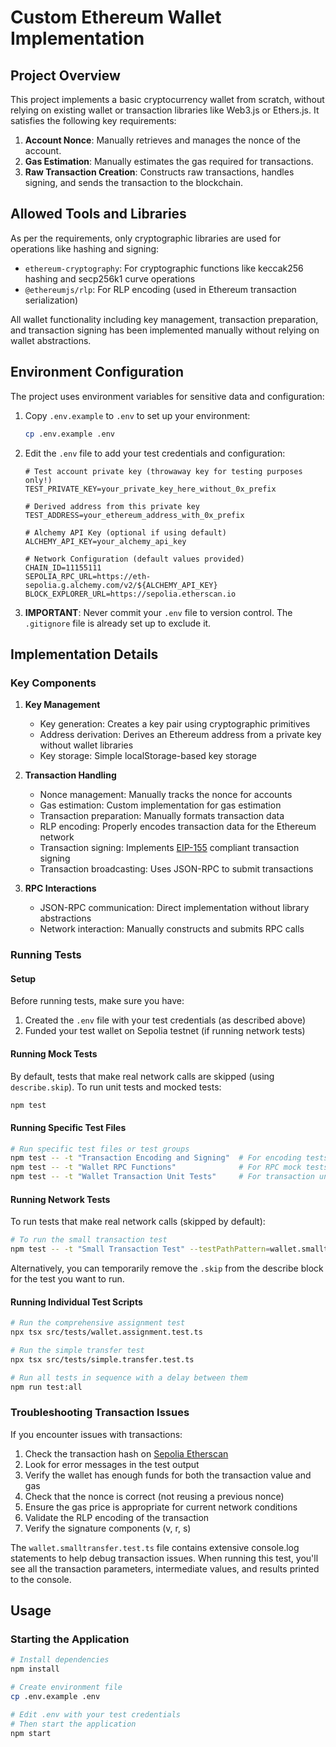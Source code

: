 # Custom Ethereum Wallet Implementation

## Project Overview

This project implements a basic cryptocurrency wallet from scratch, without relying on existing wallet or transaction libraries like Web3.js or Ethers.js. It satisfies the following key requirements:

1. **Account Nonce**: Manually retrieves and manages the nonce of the account.
2. **Gas Estimation**: Manually estimates the gas required for transactions.
3. **Raw Transaction Creation**: Constructs raw transactions, handles signing, and sends the transaction to the blockchain.

## Allowed Tools and Libraries

As per the requirements, only cryptographic libraries are used for operations like hashing and signing:
- `ethereum-cryptography`: For cryptographic functions like keccak256 hashing and secp256k1 curve operations
- `@ethereumjs/rlp`: For RLP encoding (used in Ethereum transaction serialization)

All wallet functionality including key management, transaction preparation, and transaction signing has been implemented manually without relying on wallet abstractions.

## Environment Configuration

The project uses environment variables for sensitive data and configuration:

1. Copy `.env.example` to `.env` to set up your environment:
   ```bash
   cp .env.example .env
   ```

2. Edit the `.env` file to add your test credentials and configuration:
   ```
   # Test account private key (throwaway key for testing purposes only!)
   TEST_PRIVATE_KEY=your_private_key_here_without_0x_prefix
   
   # Derived address from this private key
   TEST_ADDRESS=your_ethereum_address_with_0x_prefix
   
   # Alchemy API Key (optional if using default)
   ALCHEMY_API_KEY=your_alchemy_api_key
   
   # Network Configuration (default values provided)
   CHAIN_ID=11155111
   SEPOLIA_RPC_URL=https://eth-sepolia.g.alchemy.com/v2/${ALCHEMY_API_KEY}
   BLOCK_EXPLORER_URL=https://sepolia.etherscan.io
   ```

3. **IMPORTANT**: Never commit your `.env` file to version control. The `.gitignore` file is already set up to exclude it.

## Implementation Details

### Key Components

1. **Key Management**
   - Key generation: Creates a key pair using cryptographic primitives
   - Address derivation: Derives an Ethereum address from a private key without wallet libraries
   - Key storage: Simple localStorage-based key storage

2. **Transaction Handling**
   - Nonce management: Manually tracks the nonce for accounts
   - Gas estimation: Custom implementation for gas estimation
   - Transaction preparation: Manually formats transaction data
   - RLP encoding: Properly encodes transaction data for the Ethereum network
   - Transaction signing: Implements [EIP-155](https://github.com/ethereum/EIPs/blob/master/EIPS/eip-155.md) compliant transaction signing
   - Transaction broadcasting: Uses JSON-RPC to submit transactions

3. **RPC Interactions**
   - JSON-RPC communication: Direct implementation without library abstractions
   - Network interaction: Manually constructs and submits RPC calls

### Running Tests

#### Setup

Before running tests, make sure you have:
1. Created the `.env` file with your test credentials (as described above)
2. Funded your test wallet on Sepolia testnet (if running network tests)

#### Running Mock Tests

By default, tests that make real network calls are skipped (using `describe.skip`). To run unit tests and mocked tests:

```bash
npm test
```

#### Running Specific Test Files

```bash
# Run specific test files or test groups
npm test -- -t "Transaction Encoding and Signing"  # For encoding tests
npm test -- -t "Wallet RPC Functions"              # For RPC mock tests
npm test -- -t "Wallet Transaction Unit Tests"     # For transaction unit tests
```

#### Running Network Tests

To run tests that make real network calls (skipped by default):

```bash
# To run the small transaction test
npm test -- -t "Small Transaction Test" --testPathPattern=wallet.smalltransfer
```

Alternatively, you can temporarily remove the `.skip` from the describe block for the test you want to run.

#### Running Individual Test Scripts

```bash
# Run the comprehensive assignment test
npx tsx src/tests/wallet.assignment.test.ts

# Run the simple transfer test
npx tsx src/tests/simple.transfer.test.ts

# Run all tests in sequence with a delay between them
npm run test:all
```

### Troubleshooting Transaction Issues

If you encounter issues with transactions:

1. Check the transaction hash on [Sepolia Etherscan](https://sepolia.etherscan.io)
2. Look for error messages in the test output
3. Verify the wallet has enough funds for both the transaction value and gas
4. Check that the nonce is correct (not reusing a previous nonce)
5. Ensure the gas price is appropriate for current network conditions
6. Validate the RLP encoding of the transaction
7. Verify the signature components (v, r, s)

The `wallet.smalltransfer.test.ts` file contains extensive console.log statements to help debug transaction issues. When running this test, you'll see all the transaction parameters, intermediate values, and results printed to the console.

## Usage

### Starting the Application

```bash
# Install dependencies
npm install

# Create environment file
cp .env.example .env

# Edit .env with your test credentials
# Then start the application
npm start
```

